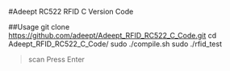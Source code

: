 #Adeept RC522 RFID C Version Code

##Usage
git clone https://github.com/adeept/Adeept_RFID_RC522_C_Code.git
cd Adeept_RFID_RC522_C_Code/
sudo ./compile.sh
sudo ./rfid_test
>scan
Press Enter
